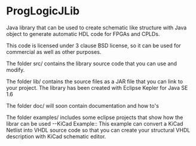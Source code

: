 ProgLogicJLib
=============

Java library that can be used to create schematic like structure with Java object to generate automatic HDL code for FPGAs and CPLDs. 

This code is licensed under 3 clause BSD license, so it can be used for commercial as well as other purposes. 

The folder src/ contains the library source code that you can use and modify. 

The folder lib/ contains the source files as a JAR file that you can link to your project. The library has been created with Eclipse Kepler for Java SE 1.6

The folder doc/ will soon contain documentation and how to's

The folder examples/ includes some eclipse projects that show how the librar can be used
  --KiCad Example:: This example can convert a KiCad Netlist into VHDL source code so that you can 
    create your structural VHDL description with KiCad schematic editor. 
